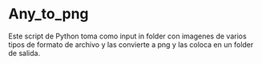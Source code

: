 # Any_to_png
Este script de Python toma como input in folder con imagenes de varios tipos de formato de archivo y las convierte a png y las coloca en un folder de salida.
